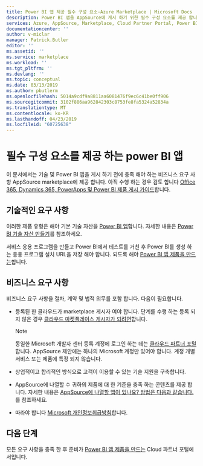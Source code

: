 ```yaml
---
title: Power BI 앱 제공 필수 구성 요소-Azure Marketplace | Microsoft Docs
description: Power BI 앱을 AppSource에 게시 하기 위한 필수 구성 요소를 제공 합니다.
services: Azure, AppSource, Marketplace, Cloud Partner Portal, Power BI
documentationcenter: ''
author: v-miclar
manager: Patrick.Butler
editor: ''
ms.assetid: ''
ms.service: marketplace
ms.workload: ''
ms.tgt_pltfrm: ''
ms.devlang: ''
ms.topic: conceptual
ms.date: 03/13/2019
ms.author: pbutlerm
ms.openlocfilehash: 5014a9cdf9a8811aa6081476f9ec6c41be0ff906
ms.sourcegitcommit: 3102f886aa962842303c8753fe8fa5324a52834a
ms.translationtype: MT
ms.contentlocale: ko-KR
ms.lasthandoff: 04/23/2019
ms.locfileid: "60725638"
---
```

# <a name="power-bi-app-offer-prerequisites"></a>필수 구성 요소를 제공 하는 power BI 앱

이 문서에서는 기술 및 Power BI 앱을 게시 하기 전에 충족 해야 하는 비즈니스 요구 사항 AppSource marketplace에 제공 합니다.  아직 수행 하는 경우 검토 합니다 [Office 365, Dynamics 365, PowerApps 및 Power BI 제품 게시 가이드](../../appsource-offer-publishing-guide.md)합니다.


## <a name="technical-requirements"></a>기술적인 요구 사항

이러한 제품 유형은 해야 기본 기술 자산을 [Power BI 앱](https://go.microsoft.com/fwlink/?linkid=2028636)합니다. 자세한 내용은 [Power BI 기술 자산 만들기](./cpp-create-technical-assets.md)를 참조하세요.

서비스 응용 프로그램을 만들고 Power BI에서 테스트를 거친 후 Power BI를 생성 하는 응용 프로그램 설치 URL을 저장 해야 합니다. 되도록 해야 [Power BI 앱 제품을 만드는](./cpp-create-offer.md)합니다.

## <a name="business-requirements"></a>비즈니스 요구 사항

비즈니스 요구 사항을 절차, 계약 및 법적 의무를 포함 합니다.  다음이 필요합니다.

- 등록된 한 클라우드가 marketplace 게시자 여야 합니다. 단계를 수행 하는 등록 되지 않은 경우 [클라우드 마켓플레이스 게시자가 되려면](../../become-publisher.md)합니다.

    > [!NOTE] 
    > 동일한 Microsoft 개발자 센터 등록 계정에 로그인 하는 데는 [클라우드 파트너 포털](https://cloudpartner.azure.com)합니다. AppSource 제안에는 하나의 Microsoft 계정만 있어야 합니다. 계정 개별 서비스 또는 제품에 특정 되지 않습니다.
 
- 상업적이고 합리적인 방식으로 고객이 이용할 수 있는 기술 지원을 구축합니다.
- AppSource에 나열할 수 귀하의 제품에 대 한 기준을 충족 하는 콘텐츠를 제공 합니다. 자세한 내용은 [AppSource에 나열할 앱이 있나요? 방법은 다음과 같습니다.](https://appsource.microsoft.com/blogs/have-an-app-to-list-on-appsource-here-s-how)를 참조하세요.
- 따라야 합니다 [Microsoft 개인정보취급방침](https://privacy.microsoft.com/privacystatement)합니다.


## <a name="next-steps"></a>다음 단계

모든 요구 사항을 충족 한 후 준비가 [Power BI 앱 제품을 만드는](./cpp-create-offer.md) Cloud 파트너 포털에서입니다.
